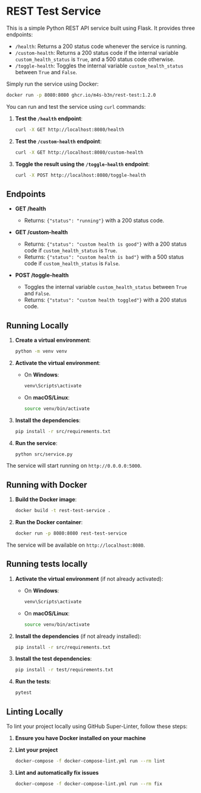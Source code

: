 # REST Test Service

This is a simple Python REST API service built using Flask. It provides three endpoints:

- `/health`: Returns a 200 status code whenever the service is running.
- `/custom-health`: Returns a 200 status code if the internal variable `custom_health_status` is `True`, and a 500 status code otherwise.
- `/toggle-health`: Toggles the internal variable `custom_health_status` between `True` and `False`.

Simply run the service using Docker:

```sh
docker run -p 8080:8080 ghcr.io/m4s-b3n/rest-test:1.2.0
```

You can run and test the service using `curl` commands:

1. **Test the `/health` endpoint**:

   ```sh
   curl -X GET http://localhost:8080/health
   ```

2. **Test the `/custom-health` endpoint**:

   ```sh
   curl -X GET http://localhost:8080/custom-health
   ```

3. **Toggle the result using the `/toggle-health` endpoint**:

   ```sh
   curl -X POST http://localhost:8080/toggle-health
   ```

## Endpoints

- **GET /health**

  - Returns: `{"status": "running"}` with a 200 status code.

- **GET /custom-health**

  - Returns: `{"status": "custom health is good"}` with a 200 status code if `custom_health_status` is `True`.
  - Returns: `{"status": "custom health is bad"}` with a 500 status code if `custom_health_status` is `False`.

- **POST /toggle-health**
  - Toggles the internal variable `custom_health_status` between `True` and `False`.
  - Returns: `{"status": "custom health toggled"}` with a 200 status code.

## Running Locally

1. **Create a virtual environment**:

   ```sh
   python -m venv venv
   ```

2. **Activate the virtual environment**:

   - On **Windows**:
     ```sh
     venv\Scripts\activate
     ```
   - On **macOS/Linux**:
     ```sh
     source venv/bin/activate
     ```

3. **Install the dependencies**:

   ```sh
   pip install -r src/requirements.txt
   ```

4. **Run the service**:
   ```sh
   python src/service.py
   ```

The service will start running on `http://0.0.0.0:5000`.

## Running with Docker

1. **Build the Docker image**:

   ```sh
   docker build -t rest-test-service .
   ```

2. **Run the Docker container**:
   ```sh
   docker run -p 8080:8080 rest-test-service
   ```

The service will be available on `http://localhost:8080`.

## Running tests locally

1. **Activate the virtual environment** (if not already activated):

   - On **Windows**:
     ```sh
     venv\Scripts\activate
     ```
   - On **macOS/Linux**:
     ```sh
     source venv/bin/activate
     ```

2. **Install the dependencies** (if not already installed):

   ```sh
   pip install -r src/requirements.txt
   ```

3. **Install the test dependencies**:

   ```sh
   pip install -r test/requirements.txt
   ```

4. **Run the tests**:

   ```sh
   pytest
   ```

## Linting Locally

To lint your project locally using GitHub Super-Linter, follow these steps:

1. **Ensure you have Docker installed on your machine**

2. **Lint your project**

   ```sh
   docker-compose -f docker-compose-lint.yml run --rm lint
   ```

3. **Lint and automatically fix issues**
   ```sh
   docker-compose -f docker-compose-lint.yml run --rm fix
   ```
